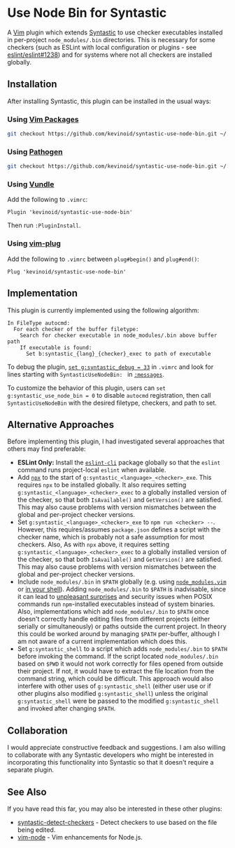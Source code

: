Use Node Bin for Syntastic
==========================

A [Vim](https://www.vim.org/) plugin which extends
[Syntastic](https://github.com/vim-syntastic/syntastic) to use checker
executables installed in per-project `node_modules/.bin` directories.  This is
necessary for some checkers (such as ESLint with local configuration or
plugins - see
[eslint/eslint#1238](https://github.com/eslint/eslint/issues/1238)) and for
systems where not all checkers are installed globally.


## Installation

After installing Syntastic, this plugin can be installed in the usual ways:

### Using [Vim Packages](https://vimhelp.org/repeat.txt.html#packages)

```sh
git checkout https://github.com/kevinoid/syntastic-use-node-bin.git ~/.vim/pack/whatever/start/syntastic-use-node-bin
```

### Using [Pathogen](https://github.com/tpope/vim-pathogen)

```sh
git checkout https://github.com/kevinoid/syntastic-use-node-bin.git ~/.vim/bundles/syntastic-use-node-bin
```

### Using [Vundle](https://github.com/VundleVim/Vundle.vim)

Add the following to `.vimrc`:
```vim
Plugin 'kevinoid/syntastic-use-node-bin'
```
Then run `:PluginInstall`.

### Using [vim-plug](https://github.com/junegunn/vim-plug)

Add the following to `.vimrc` between `plug#begin()` and `plug#end()`:
```vim
Plug 'kevinoid/syntastic-use-node-bin'
```


## Implementation

This plugin is currently implemented using the following algorithm:

    In FileType autocmd:
      For each checker of the buffer filetype:
        Search for checker executable in node_modules/.bin above buffer path
        If executable is found:
          Set b:syntastic_{lang}_{checker}_exec to path of executable

To debug the plugin, [`set g:syntastic_debug =
33`](https://github.com/vim-syntastic/syntastic/blob/0d25f4fb/doc/syntastic.txt)
in `.vimrc` and look for lines starting with `SyntasticUseNodeBin: ` in
[`:messages`](https://vimhelp.org/message.txt.html#%3Amessages).

To customize the behavior of this plugin, users can `set
g:syntastic_use_node_bin = 0` to disable `autocmd` registration, then call
`SyntasticUseNodeBin` with the desired filetype, checkers, and path to set.


## Alternative Approaches

Before implementing this plugin, I had investigated several approaches that
others may find preferable:

* **ESLint Only:** Install the
  [`eslint-cli`](https://www.npmjs.com/package/eslint-cli) package globally so
  that the `eslint` command runs project-local `eslint` when available.
* Add [`npx`](https://www.npmjs.com/package/npx) to the start of
  `g:syntastic_<language>_<checker>_exe`.  This requires `npx` to be installed
  globally.  It also requires setting `g:syntastic_<language>_<checker>_exec`
  to a globally installed version of the checker, so that both `IsAvailable()`
  and `GetVersion()` are satisfied.  This may also cause problems with version
  mismatches between the global and per-project checker versions.
* Set `g:syntastic_<language>_<checker>_exe` to `npm run <checker> --`.
  However, this requires/assumes `package.json` defines a script with the
  checker name, which is probably not a safe assumption for most checkers.
  Also, As with `npx` above, it requires setting
  `g:syntastic_<language>_<checker>_exec` to a globally installed version of
  the checker, so that both `IsAvailable()` and `GetVersion()` are satisfied.
  This may also cause problems with version mismatches between the global and
  per-project checker versions.
* Include `node_modules/.bin` in `$PATH` globally (e.g. using
  [`node_modules.vim`](https://github.com/rliang/node_modules.vim) or [in your
  shell](https://coderwall.com/p/i5z1cg/automatically-update-path-with-proper-node_modules-bin)).
  Adding `node_modules/.bin` to `$PATH` is inadvisable, since it can lead to
  [unpleasant
  surprises](https://github.com/npm/npm/issues/957#issuecomment-237064313) and
  security issues when POSIX commands run `npm`-installed executables instead
  of system binaries.  Also, implementations which add `node_modules/.bin` to
  `$PATH` once doesn't correctly handle editing files from different projects
  (either serially or simultaneously) or paths outside the current project.
  In theory this could be worked around by managing `$PATH` per-buffer,
  although I am not aware of a current implementation which does this.
* Set `g:syntastic_shell` to a script which adds `node_modules/.bin` to `$PATH`
  before invoking the command.  If the script located `node_modules/.bin` based
  on `$PWD` it would not work correctly for files opened from outside their
  project.  If not, it would have to extract the file location from the command
  string, which could be difficult.  This approach would also interfere with
  other uses of `g:syntastic_shell` (either user use or if other plugins also
  modified `g:syntastic_shell`) unless the original `g:syntastic_shell` were
  be passed to the modified `g:syntastic_shell` and invoked after changing
  `$PATH`.


## Collaboration

I would appreciate constructive feedback and suggestions.  I am also willing to
collaborate with any Syntastic developers who might be interested in
incorporating this functionality into Syntastic so that it doesn't require a
separate plugin.


## See Also

If you have read this far, you may also be interested in these other plugins:

- [syntastic-detect-checkers](https://github.com/kevinoid/syntastic-detect-checkers)
  \- Detect checkers to use based on the file being edited.
- [vim-node](https://github.com/moll/vim-node) - Vim enhancements for Node.js.
